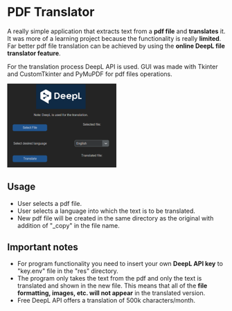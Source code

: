 # PDF Translator
A really simple application that extracts text from a **pdf file** and **translates** it. It was more of a learning project because the functionality is really **limited**. Far better pdf file translation can be achieved by using the **online DeepL file translator feature**.

For the translation process DeepL API is used. GUI was made with Tkinter and CustomTkinter and PyMuPDF for pdf files operations.

<img src="README_img/app.png" title="Application showcase" alt="Application showcase" width="50%">

## Usage
- User selects a pdf file.
- User selects a language into which the text is to be translated.
- New pdf file will be created in the same directory as the original with addition of "_copy" in the file name.


## Important notes
- For program functionality you need to insert your own **DeepL API key** to "key.env" file in the "res" directory.
- The program only takes the text from the pdf and only the text is translated and shown in the new file. This  means that all of the **file formatting, images, etc. will not appear** in the translated version.
- Free DeepL API offers a translation of 500k characters/month.
